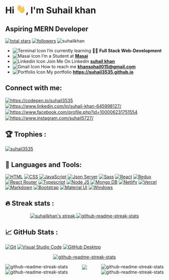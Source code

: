 # Hi <img src="https://raw.githubusercontent.com/ABSphreak/ABSphreak/master/gifs/Hi.gif" width="30px">, I'm Suhail khan

<div align="left">

## Aspiring MERN Developer

<!--<p><img src="Images/Anime Sunset.jpeg" ></p>-->

<p align="left">

  <a href="https://github.com/suhail3535?tab=repositories&sort=stargazers">
    <img alt="total stars" title="Total stars on GitHub" src="https://custom-icon-badges.demolab.com/github/stars/suhail3535?color=55960c&style=for-the-badge&labelColor=488207&logo=star"/></a>
  <a href="https://github.com/suhail3535?tab=followers">
    <img alt="followers" title="Follow me on Github" src="https://custom-icon-badges.demolab.com/github/followers/suhail3535?color=236ad3&labelColor=1155ba&style=for-the-badge&logo=person-add&label=Follow&logoColor=white"/></a>
    <img src="https://komarev.com/ghpvc/?username=suhail3535&label=Profile%20views&color=8e24aa&style=for-the-badge" alt="suhailkhan" />
</p>
</div>

-   <img width="15px" src="https://cdn-icons-png.flaticon.com/512/534/534621.png" alt="Terminal Icon" /> I’m currently learning 🧑‍💻 **Full Stack Web-Development**
-   <img width="15px" src="https://avatars.githubusercontent.com/u/61222534?s=200&v=4" alt="Masai Icon" /> I’m a Student at <a href="https://www.linkedin.com/school/masai-school/">**Masai**</a>
-   <img width="15px" src="https://cdn-icons-png.flaticon.com/512/3536/3536505.png" alt="Linkedin Icon" /> Join Me On Linkedin <a href="https://www.linkedin.com/in/suhail-khan-645998127/">**suhail khan**</a>
-   <img width="13px" src="https://cdn-icons-png.flaticon.com/512/5968/5968534.png" alt="Gmail Icon" /> How to reach me **khansohail015@gmail.com**
-   <img width="13px" src="https://cdn-icons-png.flaticon.com/512/4365/4365934.png" alt="Portfolio Icon" /> My portfolio **<a>https://suhail3535.github.io</a>**

## Connect with me:

<p align="left">
 <a href="https://codepen.io/suhail3535" target="blank"><img align="center" src="https://raw.githubusercontent.com/rahuldkjain/github-profile-readme-generator/master/src/images/icons/Social/codepen.svg" alt="https://codepen.io/suhail3535" height="30" width="40" /></a>
<a href="https://www.linkedin.com/in/suhail-khan-645998127/" target="blank"><img align="center" src="https://raw.githubusercontent.com/rahuldkjain/github-profile-readme-generator/master/src/images/icons/Social/linked-in-alt.svg" alt="https://www.linkedin.com/in/suhail-khan-645998127/" height="30" width="40" /></a>
<a href="https://www.facebook.com/profile.php?id=100006231751554" target="blank"><img align="center" src="https://raw.githubusercontent.com/rahuldkjain/github-profile-readme-generator/master/src/images/icons/Social/facebook.svg" alt="https://www.facebook.com/profile.php?id=100006231751554" height="30" width="40" /></a>
<a href="https://www.instagram.com/suhail5727/" target="blank"><img align="center" src="https://raw.githubusercontent.com/rahuldkjain/github-profile-readme-generator/master/src/images/icons/Social/instagram.svg" alt="https://www.instagram.com/suhail5727/" height="30" width="40" /></a>

</p>

## 🏆 Trophies :

<p align="left"> <a href="https://github.com/ryo-ma/github-profile-trophy"><img src="https://github-profile-trophy.vercel.app/?username=suhail3535" alt="suhail3535" /></a> </p>

## 🔣 Languages and Tools:

<p align="left">
<a href="#"><img alt="HTML" src="https://img.shields.io/badge/HTML-E34F26.svg?logo=html5&logoColor=white&style=for-the-badge"></a>
<a href="#"><img alt="CSS" src="https://img.shields.io/badge/CSS-1572B6.svg?logo=css3&logoColor=white&style=for-the-badge"></a>
<a href="#"><img alt="JavaScript" src="https://img.shields.io/badge/JavaScript-F7DF1E.svg?logo=javascript&logoColor=black&style=for-the-badge"></a>
<a href="#"><img alt="Json Server" src="https://img.shields.io/badge/json%20server-323330?style=for-the-badge&logo=json-web-tokens&logoColor=pink"></a>
<a href="#"><img alt="Sass" src="https://img.shields.io/badge/Sass-CC6699.svg?style=for-the-badge&logo=sass&logoColor=white"></a>
<a href="#"><img alt="React" src="https://img.shields.io/badge/React-20232A.svg?style=for-the-badge&logo=react&logoColor=61DAFB"></a>
<a href="#"><img alt="Redux" src="https://img.shields.io/badge/Redux-593D88.svg?style=for-the-badge&logo=redux&logoColor=white"></a>
<a href="#"><img alt="React Router" src="https://img.shields.io/badge/React_Router-CA4245?style=for-the-badge&logo=react-router&logoColor=white"></a>
<a href="#"><img alt="Typescript" src="https://img.shields.io/badge/TypeScript-007ACC.svg?style=for-the-badge&logo=typescript&logoColor=white"></a>
<a href="#"><img alt="Node JS" src="https://img.shields.io/badge/Node.js-43853D.svg?style=for-the-badge&logo=node.js&logoColor=white"></a>
<a href="#"><img alt="Mongo DB" src="https://img.shields.io/badge/MongoDB-4EA94B?style=for-the-badge&logo=mongodb&logoColor=white"></a>
<a href="#"><img alt="Netlify" src="https://img.shields.io/badge/Netlify-00C7B7?style=for-the-badge&logo=netlify&logoColor=white"></a>
<a href="#"><img alt="Vercel" src="https://img.shields.io/badge/Vercel-000000?style=for-the-badge&logo=vercel&logoColor=white"></a>
<a href="#"><img alt="Markdown" src="https://img.shields.io/badge/Markdown-000000?style=for-the-badge&logo=markdown&logoColor=white"></a>
<a href="#"><img alt="Bootstrap" src="https://img.shields.io/badge/Bootstrap-563D7C?style=for-the-badge&logo=bootstrap&logoColor=white"></a>
<a href="#"><img alt="Material UI" src="https://img.shields.io/badge/Material--UI-0081CB?style=for-the-badge&logo=material-ui&logoColor=white"></a>
<a href="#"><img alt="Windows" src="https://img.shields.io/badge/Microsoft-666666?style=for-the-badge&logo=microsoft&logoColor=white"></a>

## 🔥 Streak stats :

<div align="center">
  <a href="https://github.com/suhail3535/github-readme-streak-stats">
  <img align="center" alt="suhailkhan's streak" src="https://streak-stats.demolab.com/?user=suhail3535&theme=monokai-metallian&hide_border=true"/>
  </a>
  <a href="#">
  <img align="center" src="https://github-readme-stats.vercel.app/api?username=suhail3535&show_icons=true&locale=en&theme=react&bg_color=1F222E&title_color=F85D7F&hide_border=true&icon_color=F8D866&count_private=true" alt="github-readme-streak-stats" alt="suhail3535" />
  </a>

</div>

  

## 📈 GitHub Stats :

<p>

<a href="#"><img alt="Git" src="https://img.shields.io/badge/Git-F05033.svg?logo=git&logoColor=white&style=for-the-badge"></a>
<a href="#"><img alt="Visual Studio Code" src="https://img.shields.io/badge/Visual%20Studio%20Code-0078d7.svg?logo=visual-studio-code&logoColor=white&style=for-the-badge"></a>
<a href="#"><img alt="GitHub Desktop" src="https://img.shields.io/badge/GitHub%20Desktop-8034A9.svg?logo=github&logoColor=white&style=for-the-badge"></a>

</p>

<p align="center">
<a href="https://github.com/suhail3535/github-readme-stats"><img align="center" src="https://github-readme-stats.vercel.app/api/top-langs/?username=suhail3535&layout=compact&theme=react&bg_color=1F222E&title_color=F85D7F&hide_border=true&icon_color=F8D866&show_icons=true" alt="github-readme-streak-stats"/>

</p>

<p>

<a href="https://github.com/suhail3535/thinkable-slope-4107">
<img align="left" src="https://github-readme-stats.vercel.app/api/pin/?username=suhail3535&repo=thinkable-slope-4107&theme=react&bg_color=1F222E&title_color=F85D7F&hide_border=true&icon_color=F8D866&show_icons=true" alt="github-readme-streak-stats" />
</a>
<a href="https://github.com/suhail3535/alive-run-138">
  <img align="right" src="https://github-readme-stats.vercel.app/api/pin/?username=SUHAIL3535&repo=alive-run-138&theme=react&bg_color=1F222E&title_color=F85D7F&hide_border=true&icon_color=F8D866&show_icons=true" alt="github-readme-streak-stats" />
</a>
<a href="https://github.com/suhail3535/agreeable-transport-9100">
  <img align="left" src="https://github-readme-stats.vercel.app/api/pin/?username=suhail3535&repo=agreeable-transport-9100&theme=react&bg_color=1F222E&title_color=F85D7F&hide_border=true&icon_color=F8D866&show_icons=true" alt="github-readme-streak-stats" />
</a>
<a href="https://github.com/suhail3535/glad-airplane-61">
  <img align="right" src="https://github-readme-stats.vercel.app/api/pin/?username=suhail3535&repo=glad-airplane-61&theme=react&bg_color=1F222E&title_color=F85D7F&hide_border=true&icon_color=F8D866&show_icons=true" alt="github-readme-streak-stats" />
</a>
</p>

<p align="center">
<a href="https://github.com/suhail3535"><span>
<img align="center" src="https://github-profile-summary-cards.vercel.app/api/cards/profile-details?username=suhail3535&theme=dracula" />
</span></a>
</p>
